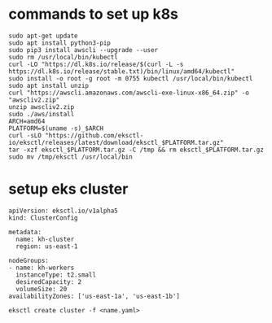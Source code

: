 # commands to set up k8s 
  
    sudo apt-get update
    sudo apt install python3-pip
    sudo pip3 install awscli --upgrade --user
    sudo rm /usr/local/bin/kubectl
    curl -LO "https://dl.k8s.io/release/$(curl -L -s https://dl.k8s.io/release/stable.txt)/bin/linux/amd64/kubectl"
    sudo install -o root -g root -m 0755 kubectl /usr/local/bin/kubectl
    sudo apt install unzip
    curl "https://awscli.amazonaws.com/awscli-exe-linux-x86_64.zip" -o "awscliv2.zip"
    unzip awscliv2.zip 
    sudo ./aws/install 
    ARCH=amd64 
    PLATFORM=$(uname -s)_$ARCH
    curl -sLO "https://github.com/eksctl-io/eksctl/releases/latest/download/eksctl_$PLATFORM.tar.gz"
    tar -xzf eksctl_$PLATFORM.tar.gz -C /tmp && rm eksctl_$PLATFORM.tar.gz 
    sudo mv /tmp/eksctl /usr/local/bin

 # setup eks cluster

    apiVersion: eksctl.io/v1alpha5
    kind: ClusterConfig

    metadata:
      name: kh-cluster
      region: us-east-1

    nodeGroups:
    - name: kh-workers
      instanceType: t2.small
      desiredCapacity: 2
      volumeSize: 20
    availabilityZones: ['us-east-1a', 'us-east-1b']

    eksctl create cluster -f <name.yaml>


